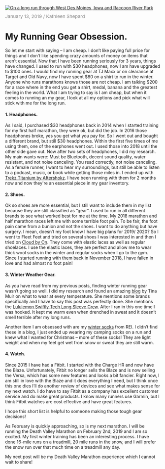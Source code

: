 <a href="gear-obsession">
    <img style="max-width:100%; max-height: 450px" src="./assets/images/run/winter-run.jpg" alt="On a long run through West Des Moines, Iowa and Raccoon River Park" />
</a>

<div style="margin: 10px 0; color: #8c8c8c; font-size: 15px"><time itemprop="datePublished" datetime="2019-01-13">January 13, 2019</time> / Kathleen Shepard</div>

# My Running Gear Obsession.

So let me start with saying – I am cheap. I don’t like paying full price for things and I don’t like spending crazy amounts of money on items that aren’t essential. Now that I have been running seriously for 3 years, things have changed. I used to run with $30 headphones, now I am have upgraded to $100 ones. I would find my running gear at TJ Maxx or on clearance at Target and Old Navy, now I have spent $80 on a shirt to run in the winter. Anyone who runs marathons knows those are not cheap. I am talking $200 for a race where in the end you get a shirt, medal, banana and the greatest feeling in the world. What I am trying to say is I am cheap, but when it comes to running an my gear, I look at all my options and pick what will stick with me for the long run.

#### 1.	Headphones. 
As I said, I purchased $30 headphones back in 2014 when I started training for my first half marathon, they were ok, but did the job. In 2016 those headphones broke, yes you get what you pay for. So I went out and bought a different brand, but still $30 headphones. Within the first five times of me using them, one of the earphones went out. I used those into 2018 until the other side gave out. Now after two sets of headphones, I did my research. My main wants were: Must be Bluetooth, decent sound quality, water resistant, and not noise canceling. You read correctly, not noise canceling. As a female runner, I want to hear my surroundings, but still be able to listen to a podcast, music, or book while getting those miles in. I ended up with [Trekz Titanium by Aftershokz](https://aftershokz.com/collections/all/products/trekz-titanium). I have been running with them for 2 months now and now they're an essential piece in my gear inventory.

#### 2.	Shoes.
Ok so shoes are more essential, but I still want to include them in my list because they are still classified as “gear”. I used to run in all different brands to see what worked best for me at the time. My 2018 marathon and half marathon races left me with some terrible foot pain. To be fair, the foot pain came from a bunion and not the shoes. I want to do anything but have surgery. I mean, doesn’t my foot know I have big plans for 2019/ 2020? So I went to Fleet Feet and tried on several shoes I was interested in and then I tried on [Cloud by On](https://www.on-running.com/en-us/products/cloud-coral-pacific-w). They come with elastic laces as well as regular shoelaces. I use the elastic laces, they are perfect and allow me to wear thick wool socks in the winter and regular socks when I go to the gym. Since I started running with them back in November 2018, I have fallen in love and had almost no foot pain!

#### 3.	Winter Weather Gear.
As you have read from my previous posts, finding winter running gear wasn’t going so well. I did my research and found an amazing [blog](https://tinamuir.com/winter-running-what-to-wear-at-every-temperature/) by Tina Muir on what to wear at every temperature. She mentions some brands specifically and I have to say this post was perfectly done. She mentions the [Lululemon Swiftly Tech Long Sleeve Crew](https://shop.lululemon.com/p/tops-long-sleeve/Run-Swiftly-Long-Sleeve-Crew/_/prod8780007?color=0572). After I ran in this one time I was hooked. It kept me warm even when drenched in sweat and it doesn’t smell terrible after my long runs. 

Another item I am obsessed with are my [winter socks](https://www.rei.com/product/118955/rei-co-op-merino-wool-lightweight-hiking-quarter-socks) from REI. I didn’t find these in a blog, I just ended up wearing my camping socks on a run and knew what I wanted for Christmas – more of these socks! They are light weight and when my feet get wet from snow or sweat they are still warm.

#### 4.	Watch.
Since 2015 I have had a Fitbit. I started with the Charge HR and now have the Blaze. Unfortunately, Fitbit no longer sells the Blaze and is now selling the Versa, which has some new features and looks a bit fancier. Right now, I am still in love with the Blaze and it does everything I need, but I think once this one dies I’ll do another review of devices and see what makes sense for my next watch. I do have to say Fitbit as a company has excellent customer service and do make great products. I know many runners use Garmin, but I think Fitbit watches are cost effective and have great features. 

I hope this short list is helpful to someone making those tough gear decisions!

As February is quickly approaching, so is my next marathon. I will be running the Death Valley Marathon on February 2nd, 2019 and I am so excited. My first winter training has been an interesting process. I have done 16-mile runs on a treadmill, 20 mile runs in the snow, and I will prefer the snow run over that much time on a treadmill any day.

My next post will be my Death Valley Marathon experience which I cannot wait to share!